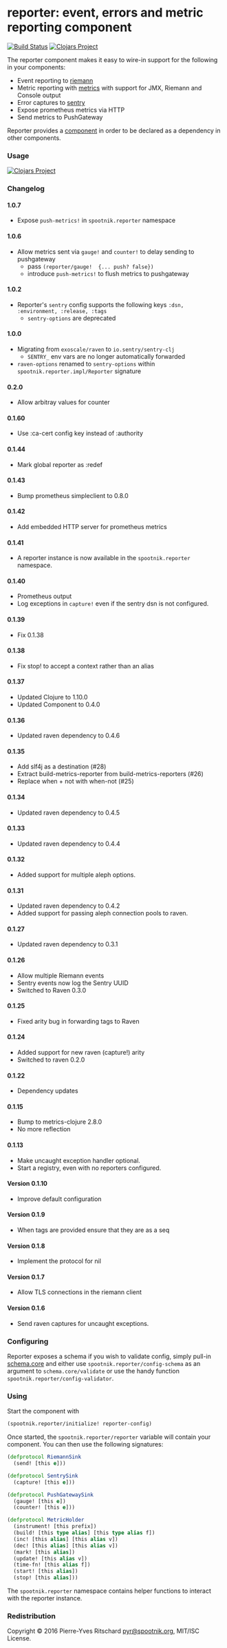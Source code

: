 reporter: event, errors and metric reporting component
======================================================

[![Build Status](https://travis-ci.com/exoscale/reporter.svg?branch=master)](https://travis-ci.com/exoscale/reporter)
[![Clojars Project](https://img.shields.io/clojars/v/exoscale/reporter.svg)](https://clojars.org/exoscale/reporter)

The reporter component makes it easy to wire-in support for
the following in your components:

- Event reporting to [riemann](http://riemann.io)
- Metric reporting with [metrics](http://metrics.dropwizard.io/3.1.0/) with support for JMX, Riemann and Console output
- Error captures to [sentry](https://getsentry.com/welcome/)
- Expose prometheus metrics via HTTP
- Send metrics to PushGateway

Reporter provides a [component](https://github.com/stuartsierra/component) in order to be declared as a dependency in other components.

### Usage

[![Clojars Project](https://img.shields.io/clojars/v/exoscale/reporter.svg)](https://clojars.org/exoscale/reporter)

### Changelog

#### 1.0.7

- Expose `push-metrics!` in `spootnik.reporter` namespace

#### 1.0.6

- Allow metrics sent via `gauge!` and `counter!` to delay sending to pushgateway
  - pass `(reporter/gauge!  {... push? false})` 
  - introduce `push-metrics!` to flush metrics to pushgateway 
 
#### 1.0.2

- Reporter's `sentry` config supports the following keys `:dsn, :environment, :release, :tags`
  - `sentry-options` are deprecated 

#### 1.0.0

- Migrating from `exoscale/raven` to `io.sentry/sentry-clj`
  - `SENTRY_` env vars are no longer automatically forwarded 
- `raven-options` renamed to `sentry-options` within `spootnik.reporter.impl/Reporter` signature

#### 0.2.0

- Allow arbitray values for counter

#### 0.1.60

- Use :ca-cert config key instead of :authority

#### 0.1.44

- Mark global reporter as :redef

#### 0.1.43

- Bump prometheus simpleclient to 0.8.0

#### 0.1.42

- Add embedded HTTP server for prometheus metrics

#### 0.1.41

- A reporter instance is now available in the `spootnik.reporter` namespace.

#### 0.1.40

- Prometheus output
- Log exceptions in `capture!` even if the sentry dsn is not configured.

#### 0.1.39

- Fix 0.1.38

#### 0.1.38

- Fix stop! to accept a context rather than an alias

#### 0.1.37

- Updated Clojure to 1.10.0
- Updated Component to 0.4.0

#### 0.1.36

- Updated raven dependency to 0.4.6

#### 0.1.35

- Add slf4j as a destination (#28)
- Extract build-metrics-reporter from build-metrics-reporters (#26)
- Replace when + not with when-not (#25)

#### 0.1.34

- Updated raven dependency to 0.4.5

#### 0.1.33

- Updated raven dependency to 0.4.4

#### 0.1.32

- Added support for multiple aleph options.

#### 0.1.31

- Updated raven dependency to 0.4.2
- Added support for passing aleph connection pools to raven.

#### 0.1.27

- Updated raven dependency to 0.3.1

#### 0.1.26

- Allow multiple Riemann events
- Sentry events now log the Sentry UUID
- Switched to Raven 0.3.0

#### 0.1.25

- Fixed arity bug in forwarding tags to Raven

#### 0.1.24

- Added support for new raven (capture!) arity
- Switched to raven 0.2.0

#### 0.1.22

- Dependency updates

#### 0.1.15

- Bump to metrics-clojure 2.8.0
- No more reflection

#### 0.1.13

- Make uncaught exception handler optional.
- Start a registry, even with no reporters configured.

#### Version 0.1.10

- Improve default configuration

#### Version 0.1.9

- When tags are provided ensure that they are as a seq

#### Version 0.1.8

- Implement the protocol for nil

#### Version 0.1.7

- Allow TLS connections in the riemann client

#### Version 0.1.6

- Send raven captures for uncaught exceptions.

### Configuring

Reporter exposes a schema if you wish to validate config, simply pull-in [schema.core](https://github.com/plumatic/schema) and either use `spootnik.reporter/config-schema`
as an argument to `schema.core/validate` or use the handy function `spootnik.reporter/config-validator`.


### Using

Start the component with

```clojure
(spootnik.reporter/initialize! reporter-config)
```

Once started, the `spootnik.reporter/reporter` variable will contain your component. You can then use the following signatures:

```clojure
(defprotocol RiemannSink
  (send! [this e]))

(defprotocol SentrySink
  (capture! [this e]))

(defprotocol PushGatewaySink
  (gauge! [this e])
  (counter! [this e]))

(defprotocol MetricHolder
  (instrument! [this prefix])
  (build! [this type alias] [this type alias f])
  (inc! [this alias] [this alias v])
  (dec! [this alias] [this alias v])
  (mark! [this alias])
  (update! [this alias v])
  (time-fn! [this alias f])
  (start! [this alias])
  (stop! [this alias]))
```

The `spootnik.reporter` namespace contains helper functions to interact with the reporter instance.

### Redistribution

Copyright © 2016 Pierre-Yves Ritschard <pyr@spootnik.org>, MIT/ISC License.
